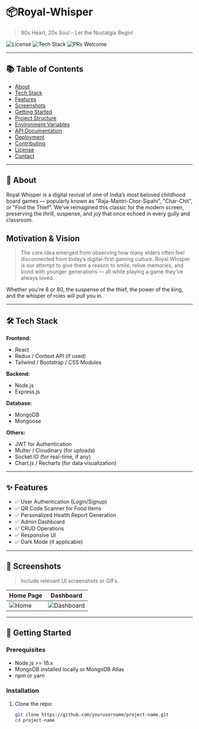 # 
# 📦Royal-Whisper

> 90s Heart, 20s Soul – Let the Nostalgia Begin!

![License](https://img.shields.io/badge/license-MIT-blue.svg)
![Tech Stack](https://img.shields.io/badge/MERN-Stack-blue)
![PRs Welcome](https://img.shields.io/badge/PRs-welcome-brightgreen.svg)

---

## 📚 Table of Contents

- [About](#about)
- [Tech Stack](#tech-stack)
- [Features](#features)
- [Screenshots](#screenshots)
- [Getting Started](#getting-started)
- [Project Structure](#project-structure)
- [Environment Variables](#environment-variables)
- [API Documentation](#api-documentation)
- [Deployment](#deployment)
- [Contributing](#contributing)
- [License](#license)
- [Contact](#contact)

---

## 📖 About

Royal Whisper is a digital revival of one of India’s most beloved childhood board games — popularly known as "Raja-Mantri-Chor-Sipahi", "Char-Chit", or "Find the Thief". We've reimagined this classic for the modern screen, preserving the thrill, suspense, and joy that once echoed in every gully and classroom.

## Motivation & Vision
> The core idea emerged from observing how many elders often feel disconnected from today’s digital-first gaming culture. Royal Whisper is our attempt to give them a reason to smile, relive memories, and bond with younger generations — all while playing a game they’ve always loved.

Whether you're 8 or 80, the suspense of the thief, the power of the king, and the whisper of roles will pull you in.

> 

---

## 🛠 Tech Stack

**Frontend:**
- React
- Redux / Context API (if used)
- Tailwind / Bootstrap / CSS Modules

**Backend:**
- Node.js
- Express.js

**Database:**
- MongoDB
- Mongoose

**Others:**
- JWT for Authentication
- Multer / Cloudinary (for uploads)
- Socket.IO (for real-time, if any)
- Chart.js / Recharts (for data visualization)

---

## ✨ Features

- ✅ User Authentication (Login/Signup)
- ✅ QR Code Scanner for Food Items
- ✅ Personalized Health Report Generation
- ✅ Admin Dashboard
- ✅ CRUD Operations
- ✅ Responsive UI
- ✅ Dark Mode (if applicable)

---

## 📸 Screenshots

> Include relevant UI screenshots or GIFs.

| Home Page | Dashboard |
|----------|-----------|
| ![Home](./screenshots/home.png) | ![Dashboard](./screenshots/dashboard.png) |

---

## 🚀 Getting Started

### Prerequisites

- Node.js >= 16.x
- MongoDB installed locally or MongoDB Atlas
- npm or yarn

### Installation

1. Clone the repo:
   ```bash
   git clone https://github.com/yourusername/project-name.git
   cd project-name
